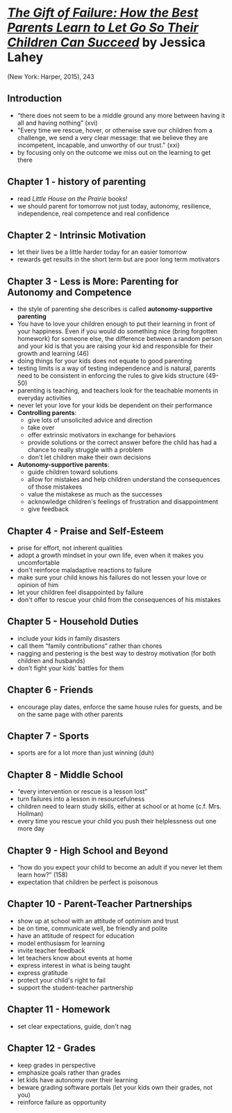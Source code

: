# [*The Gift of Failure: How the Best Parents Learn to Let Go So Their Children Can Succeed*](https://www.amazon.com/Gift-Failure-Parents-Children-Succeed/dp/0062299255/ref=sr_1_1?crid=20911MCXTRS4R&keywords=the+gift+of+failure&qid=1551727284&s=gateway&sprefix=shadow+white+9%2F1%2Caps%2C167&sr=8-1) by Jessica Lahey

(New York: Harper, 2015), 243

## Introduction
- “there does not seem to be a middle ground any more between having it all and having nothing” (xvi)
- "Every time we rescue, hover, or otherwise save our children from a challenge, we send a very clear message: that we believe they are incompetent, incapable, and unworthy of our trust." (xxi)
- by focusing only on the outcome we miss out on the learning to get there 


## Chapter 1 - history of parenting
- read *Little House on the Prairie* books!
- we should parent for tomorrow not just today, autonomy, resilience, independence, real competence and real confidence 


## Chapter 2 - Intrinsic Motivation
- let their lives be a little harder today for an easier tomorrow
- rewards get results in the short term but are poor long term motivators


## Chapter 3 - Less is More: Parenting for Autonomy and Competence
- the style of parenting she describes is called **autonomy-supportive parenting**
- You have to love your children enough to put their learning in front of your happiness. Even if you would do something nice (bring forgotten homework) for someone else, the difference between a random person and your kid is that you are raising your kid and responsible for their growth and learning (46)
- doing things for your kids does not equate to good parenting
- testing limits is a way of testing independence and is natural, parents need to be consistent in enforcing the rules to give kids structure (49-50)
- parenting is teaching, and teachers look for the teachable moments in everyday activities 
- never let your love for your kids be dependent on their performance
- **Controlling parents**:
  - give lots of unsolicited advice and direction
  - take over
  - offer extrinsic motivators in exchange for behaviors
  - provide solutions or the correct answer before the child has had a chance to really struggle with a problem
  - don't let children make their own decisions
- **Autonomy-supportive parents**:
  - guide children toward solutions
  - allow for mistakes and help children understand the consequences of those mistakees
  - value the mistakese as much as the successes
  - acknowledge children's feelings of frustration and disappointment
  - give feedback


## Chapter 4 - Praise and Self-Esteem
- prise for effort, not inherent qualities
- adopt a growth mindset in your own life, even when it makes you uncomfortable
- don't reinforce maladaptive reactions to failure
- make sure your child knows his failures do not lessen your love or opinion of him
- let your children feel disappointed by failure
- don't offer to rescue your child from the consequences of his mistakes


## Chapter 5 - Household Duties
- include your kids in family disasters 
- call them “family contributions” rather than chores 
- nagging and pestering is the best way to destroy motivation (for both children and husbands)
- don’t fight your kids' battles for them


## Chapter 6 - Friends
- encourage play dates, enforce the same house rules for guests, and be on the same page with other parents


## Chapter 7 - Sports
- sports are for a lot more than just winning (duh)


## Chapter 8 - Middle School
- “every intervention or rescue is a lesson lost”
- turn failures into a lesson in resourcefulness 
- children need to learn study skills, either at school or at home (c.f. Mrs. Hollman)
- every time you rescue your child you push their helplessness out one more day 


## Chapter 9 - High School and Beyond
- “how do you expect your child to become an adult if you never let them learn how?” (158)
- expectation that children be perfect is poisonous


## Chapter 10 - Parent-Teacher Partnerships
- show up at school with an attitude of optimism and trust
- be on time, communicate well, be friendly and polite
- have an attitude of respect for education
- model enthusiasm for learning
- invite teacher feedback
- let teachers know about events at home
- express interest in what is being taught
- express gratitude
- protect your child's right to fail
- support the student-teacher partnership


## Chapter 11 - Homework
- set clear expectations, guide, don't nag


## Chapter 12 - Grades
- keep grades in perspective
- emphasize goals rather than grades
- let kids have autonomy over their learning
- beware grading software portals (let your kids own their grades, not you)
- reinforce failure as opportunity